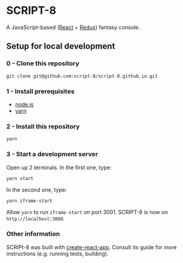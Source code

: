 # SCRIPT-8
A JavaScript-based ([React](https://reactjs.org/) + [Redux](https://redux.js.org/)) fantasy console.

## Setup for local development

### 0 - Clone this repository

`git clone git@github.com:script-8/script-8.github.io.git`

### 1 - Install prerequisites

- [node.js](nodejs.org)
- [yarn](https://yarnpkg.com/en/)

### 2 - Install this repository

`yarn`

### 3 - Start a development server
Open up 2 terminals.
In the first one, type:

```
yarn start
```

In the second one, type:

```
yarn iframe-start
````

Allow `yarn` to run `iframe-start` on port 3001.
SCRIPT-8 is now on `http://localhost:3000`.

### Other information

SCRIPt-8 was built with [create-react-app](https://github.com/facebook/create-react-app). Consult its guide for more instructions (e.g. running tests, building).
